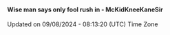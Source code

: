 #### Wise man says only fool rush in - McKidKneeKaneSir
Updated on 09/08/2024 - 08:13:20 (UTC) Time Zone
